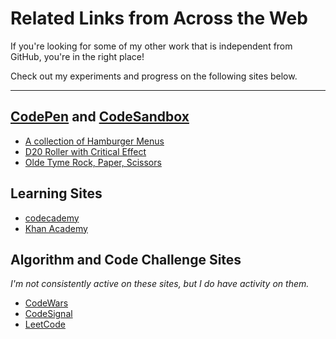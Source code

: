 # Related Links from Across the Web
If you're looking for some of my other work that is independent from GitHub, you're in the right place!

Check out my experiments and progress on the following sites below.

---
## [CodePen](https://codepen.io/davidvdev) and [CodeSandbox](https://codesandbox.io/u/davidvdev)
- [A collection of Hamburger Menus](https://codepen.io/davidvdev/pen/gOWBpmd)
- [D20 Roller with Critical Effect](https://codepen.io/davidvdev/pen/xxdydER)
- [Olde Tyme Rock, Paper, Scissors](https://codepen.io/davidvdev/pen/abJPNgr)

## Learning Sites
- [codecademy](https://www.codecademy.com/profiles/davidvdev)
- [Khan Academy](https://www.khanacademy.org/profile/davidvdev)

## Algorithm and Code Challenge Sites
_I'm not consistently active on these sites, but I do have activity on them._
- [CodeWars](https://www.codewars.com/users/davidvdev)
- [CodeSignal](https://app.codesignal.com/profile/davidvdev)
- [LeetCode](https://leetcode.com/davidvdev/)
